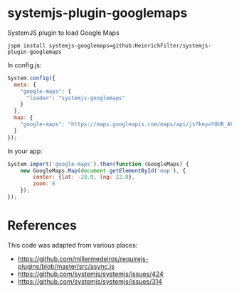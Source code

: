 # systemjs-plugin-googlemaps

SystemJS plugin to load Google Maps

```
jspm install systemjs-googlemaps=github:HeinrichFilter/systemjs-plugin-googlemaps
```

In config.js:

``` javascript
System.config({
  meta: {
    "google-maps": {
      "loader": "systemjs-googlemaps"
    }
  },
  map: {
    "google-maps": "https://maps.googleapis.com/maps/api/js?key=YOUR_API_KEY&libraries=places"
  }
});
```

In your app:

``` javascript
System.import('google-maps').then(function (GoogleMaps) {
    new GoogleMaps.Map(document.getElementById('map'), {
        center: {lat: -28.0, lng: 22.0},
        zoom: 6
    });
});
```

# References

This code was adapted from various places:

- https://github.com/millermedeiros/requirejs-plugins/blob/master/src/async.js
- https://github.com/systemjs/systemjs/issues/424
- https://github.com/systemjs/systemjs/issues/314
